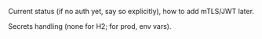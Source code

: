 Current status (if no auth yet, say so explicitly), how to add mTLS/JWT later.

Secrets handling (none for H2; for prod, env vars).